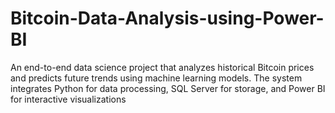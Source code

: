 # Bitcoin-Data-Analysis-using-Power-BI
An end-to-end data science project that analyzes historical Bitcoin prices and predicts future trends using machine learning models. The system integrates Python for data processing, SQL Server for storage, and Power BI for interactive visualizations
